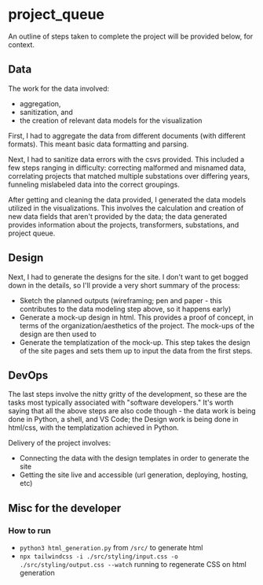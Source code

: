 # project_queue

An outline of steps taken to complete the project will be provided below, for context.

## Data

The work for the data involved:
- aggregation,
- sanitization, and
- the creation of relevant data models for the visualization

First, I had to aggregate the data from different documents (with different formats). This meant basic data formatting and parsing.

Next, I had to sanitize data errors with the csvs provided. This included a few steps ranging in difficulty: correcting malformed and misnamed data, correlating projects that matched multiple substations over differing years, funneling mislabeled data into the correct groupings.

After getting and cleaning the data provided, I generated the data models utilized in the visualizations. This involves the calculation and creation of new data fields that aren't provided by the data; the data generated provides information about the projects, transformers, substations, and project queue.

## Design

Next, I had to generate the designs for the site. I don't want to get bogged down in the details, so I'll provide a very short summary of the process:
- Sketch the planned outputs (wireframing; pen and paper - this contributes to the data modeling step above, so it happens early)
- Generate a mock-up design in html. This provides a proof of concept, in terms of the organization/aesthetics of the project. The mock-ups of the design are then used to
- Generate the templatization of the mock-up. This step takes the design of the site pages and sets them up to input the data from the first steps.

## DevOps

The last steps involve the nitty gritty of the development, so these are the tasks most typically associated with "software developers." It's worth saying that all the above steps are also code though - the data work is being done in Python, a shell, and VS Code; the Design work is being done in html/css, with the templatization achieved in Python.

Delivery of the project involves:
- Connecting the data with the design templates in order to generate the site
- Getting the site live and accessible (url generation, deploying, hosting, etc)

## Misc for the developer

### How to run

- `python3 html_generation.py` from `/src/` to generate html
- `npx tailwindcss -i ./src/styling/input.css -o ./src/styling/output.css --watch` running to regenerate CSS on html generation